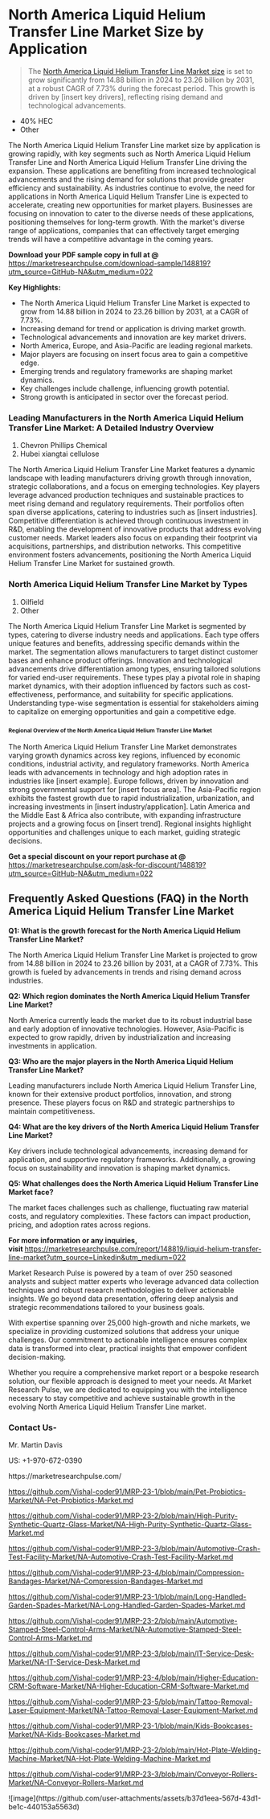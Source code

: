 <h1>North America Liquid Helium Transfer Line Market&nbsp;Size by Application</h1><blockquote><p>The <a href="https://marketresearchpulse.com/download-sample/148819?utm_source=GitHub-NA&amp;utm_medium=022">North America Liquid Helium Transfer Line Market size</a> is set to grow significantly from 14.88 billion in 2024 to 23.26 billion by 2031, at a robust CAGR of 7.73% during the forecast period. This growth is driven by [insert key drivers], reflecting rising demand and technological advancements.</p></blockquote><ul><li>40% HEC<li> Other</li></ul><p>The North America Liquid Helium Transfer Line market size by application is growing rapidly, with key segments such as North America Liquid Helium Transfer Line and North America Liquid Helium Transfer Line driving the expansion. These applications are benefiting from increased technological advancements and the rising demand for solutions that provide greater efficiency and sustainability. As industries continue to evolve, the need for applications in North America Liquid Helium Transfer Line is expected to accelerate, creating new opportunities for market players. Businesses are focusing on innovation to cater to the diverse needs of these applications, positioning themselves for long-term growth. With the market's diverse range of applications, companies that can effectively target emerging trends will have a competitive advantage in the coming years.</p><p><strong>Download your PDF sample copy in full at @ </strong><a href="https://marketresearchpulse.com/download-sample/148819?utm_source=GitHub-NA&amp;utm_medium=022">https://marketresearchpulse.com/download-sample/148819?utm_source=GitHub-NA&amp;utm_medium=022</a></p><p><strong>Key Highlights: </strong></p><ul><li>The North America Liquid Helium Transfer Line Market is expected to grow from 14.88 billion in 2024 to 23.26 billion by 2031, at a CAGR of 7.73%.</li><li>Increasing demand for trend or application is driving market growth.</li><li>Technological advancements and innovation are key market drivers.</li><li>North America, Europe, and Asia-Pacific are leading regional markets.</li><li>Major players are focusing on insert focus area to gain a competitive edge.</li><li>Emerging trends and regulatory frameworks are shaping market dynamics.</li><li>Key challenges include challenge, influencing growth potential.</li><li>Strong growth is anticipated in sector over the forecast period.</li></ul><h3>Leading Manufacturers in the North America Liquid Helium Transfer Line Market: A Detailed Industry Overview</h3><ol><li>Chevron Phillips Chemical</li><li>Hubei xiangtai cellulose</li></ol><div class="flex max-w-full flex-col flex-grow"><div class="min-h-8 text-message flex w-full flex-col items-end gap-2 whitespace-normal break-words [.text-message+&amp;]:mt-5" dir="auto" data-message-author-role="assistant" data-message-id="fd8432e4-4910-450d-b182-61b7bfb0a01f" data-message-model-slug="gpt-4o"><div class="flex w-full flex-col gap-1 empty:hidden first:pt-[3px]"><div class="markdown prose w-full break-words dark:prose-invert light"><p>The North America Liquid Helium Transfer Line Market features a dynamic landscape with leading manufacturers driving growth through innovation, strategic collaborations, and a focus on emerging technologies. Key players leverage advanced production techniques and sustainable practices to meet rising demand and regulatory requirements. Their portfolios often span diverse applications, catering to industries such as [insert industries]. Competitive differentiation is achieved through continuous investment in R&amp;D, enabling the development of innovative products that address evolving customer needs. Market leaders also focus on expanding their footprint via acquisitions, partnerships, and distribution networks. This competitive environment fosters advancements, positioning the North America Liquid Helium Transfer Line Market for sustained growth.</p></div></div></div></div><h3>North America Liquid Helium Transfer Line Market by Types</h3><ol><li>Oilfield<li> Other</li></ol><div class="flex max-w-full flex-col flex-grow"><div class="min-h-8 text-message flex w-full flex-col items-end gap-2 whitespace-normal break-words [.text-message+&amp;]:mt-5" dir="auto" data-message-author-role="assistant" data-message-id="084470be-0bb7-4664-bddf-5156b4f41249" data-message-model-slug="gpt-4o-mini"><div class="flex w-full flex-col gap-1 empty:hidden first:pt-[3px]"><div class="markdown prose w-full break-words dark:prose-invert light"><p>The North America Liquid Helium Transfer Line Market is segmented by types, catering to diverse industry needs and applications. Each type offers unique features and benefits, addressing specific demands within the market. The segmentation allows manufacturers to target distinct customer bases and enhance product offerings. Innovation and technological advancements drive differentiation among types, ensuring tailored solutions for varied end-user requirements. These types play a pivotal role in shaping market dynamics, with their adoption influenced by factors such as cost-effectiveness, performance, and suitability for specific applications. Understanding type-wise segmentation is essential for stakeholders aiming to capitalize on emerging opportunities and gain a competitive edge.</p></div></div></div></div><h3><span style="font-size: 11px;">Regional Overview of the North America Liquid Helium Transfer Line Market</span></h3><div class="flex max-w-full flex-col flex-grow"><div class="min-h-8 text-message flex w-full flex-col items-end gap-2 whitespace-normal break-words [.text-message+&amp;]:mt-5" dir="auto" data-message-author-role="assistant" data-message-id="e9038762-ce64-4e30-91c9-9bd413514231" data-message-model-slug="gpt-4o-mini"><div class="flex w-full flex-col gap-1 empty:hidden first:pt-[3px]"><div class="markdown prose w-full break-words dark:prose-invert light"><p>The North America Liquid Helium Transfer Line Market demonstrates varying growth dynamics across key regions, influenced by economic conditions, industrial activity, and regulatory frameworks. North America leads with advancements in technology and high adoption rates in industries like [insert example]. Europe follows, driven by innovation and strong governmental support for [insert focus area]. The Asia-Pacific region exhibits the fastest growth due to rapid industrialization, urbanization, and increasing investments in [insert industry/application]. Latin America and the Middle East &amp; Africa also contribute, with expanding infrastructure projects and a growing focus on [insert trend]. Regional insights highlight opportunities and challenges unique to each market, guiding strategic decisions.</p></div></div></div></div><p><strong>Get a special discount on your report purchase at @ </strong><a href="https://marketresearchpulse.com/ask-for-discount/148819?utm_source=GitHub-NA&amp;utm_medium=022">https://marketresearchpulse.com/ask-for-discount/148819?utm_source=GitHub-NA&amp;utm_medium=022</a></p><h2>Frequently Asked Questions (FAQ) in the North America Liquid Helium Transfer Line Market</h2><p><strong>Q1: What is the growth forecast for the North America Liquid Helium Transfer Line Market?</strong></p><p>The North America Liquid Helium Transfer Line Market is projected to grow from 14.88 billion in 2024 to 23.26 billion by 2031, at a CAGR of 7.73%. This growth is fueled by advancements in trends and rising demand across industries.</p><p><strong>Q2: Which region dominates the North America Liquid Helium Transfer Line Market?</strong></p><p>North America currently leads the market due to its robust industrial base and early adoption of innovative technologies. However, Asia-Pacific is expected to grow rapidly, driven by industrialization and increasing investments in application.</p><p><strong>Q3: Who are the major players in the North America Liquid Helium Transfer Line Market?</strong></p><p>Leading manufacturers include North America Liquid Helium Transfer Line, known for their extensive product portfolios, innovation, and strong presence. These players focus on R&amp;D and strategic partnerships to maintain competitiveness.</p><p><strong>Q4: What are the key drivers of the North America Liquid Helium Transfer Line Market?</strong></p><p>Key drivers include technological advancements, increasing demand for application, and supportive regulatory frameworks. Additionally, a growing focus on sustainability and innovation is shaping market dynamics.</p><p><strong>Q5: What challenges does the North America Liquid Helium Transfer Line Market face?</strong></p><p>The market faces challenges such as challenge, fluctuating raw material costs, and regulatory complexities. These factors can impact production, pricing, and adoption rates across regions.</p><p><strong>For more information or any inquiries, visit&nbsp;</strong><a href="https://marketresearchpulse.com/report/148819/liquid-helium-transfer-line-market?utm_source=Linkedin&utm_medium=022">https://marketresearchpulse.com/report/148819/liquid-helium-transfer-line-market?utm_source=Linkedin&utm_medium=022</a></p><p>Market Research Pulse is powered by a team of over 250 seasoned analysts and subject matter experts who leverage advanced data collection techniques and robust research methodologies to deliver actionable insights. We go beyond data presentation, offering deep analysis and strategic recommendations tailored to your business goals.</p><p>With expertise spanning over 25,000 high-growth and niche markets, we specialize in providing customized solutions that address your unique challenges. Our commitment to actionable intelligence ensures complex data is transformed into clear, practical insights that empower confident decision-making.</p><p>Whether you require a comprehensive market report or a bespoke research solution, our flexible approach is designed to meet your needs. At Market Research Pulse, we are dedicated to equipping you with the intelligence necessary to stay competitive and achieve sustainable growth in the evolving North America Liquid Helium Transfer Line market.</p><h3><strong>Contact Us-</strong></h3><p>Mr. Martin Davis</p><p>US: +1-970-672-0390</p><p>https://marketresearchpulse.com/</p><p><a href="https://github.com/Vishal-coder91/MRP-23-1/blob/main/Pet-Probiotics-Market/NA-Pet-Probiotics-Market.md">https://github.com/Vishal-coder91/MRP-23-1/blob/main/Pet-Probiotics-Market/NA-Pet-Probiotics-Market.md</a></p><p><a href="https://github.com/Vishal-coder91/MRP-23-2/blob/main/High-Purity-Synthetic-Quartz-Glass-Market/NA-High-Purity-Synthetic-Quartz-Glass-Market.md">https://github.com/Vishal-coder91/MRP-23-2/blob/main/High-Purity-Synthetic-Quartz-Glass-Market/NA-High-Purity-Synthetic-Quartz-Glass-Market.md</a></p><p><a href="https://github.com/Vishal-coder91/MRP-23-3/blob/main/Automotive-Crash-Test-Facility-Market/NA-Automotive-Crash-Test-Facility-Market.md">https://github.com/Vishal-coder91/MRP-23-3/blob/main/Automotive-Crash-Test-Facility-Market/NA-Automotive-Crash-Test-Facility-Market.md</a></p><p><a href="https://github.com/Vishal-coder91/MRP-23-4/blob/main/Compression-Bandages-Market/NA-Compression-Bandages-Market.md">https://github.com/Vishal-coder91/MRP-23-4/blob/main/Compression-Bandages-Market/NA-Compression-Bandages-Market.md</a></p><p><a href="https://github.com/Vishal-coder91/MRP-23-1/blob/main/Long-Handled-Garden-Spades-Market/NA-Long-Handled-Garden-Spades-Market.md">https://github.com/Vishal-coder91/MRP-23-1/blob/main/Long-Handled-Garden-Spades-Market/NA-Long-Handled-Garden-Spades-Market.md</a></p><p><a href="https://github.com/Vishal-coder91/MRP-23-2/blob/main/Automotive-Stamped-Steel-Control-Arms-Market/NA-Automotive-Stamped-Steel-Control-Arms-Market.md">https://github.com/Vishal-coder91/MRP-23-2/blob/main/Automotive-Stamped-Steel-Control-Arms-Market/NA-Automotive-Stamped-Steel-Control-Arms-Market.md</a></p><p><a href="https://github.com/Vishal-coder91/MRP-23-3/blob/main/IT-Service-Desk-Market/NA-IT-Service-Desk-Market.md">https://github.com/Vishal-coder91/MRP-23-3/blob/main/IT-Service-Desk-Market/NA-IT-Service-Desk-Market.md</a></p><p><a href="https://github.com/Vishal-coder91/MRP-23-4/blob/main/Higher-Education-CRM-Software-Market/NA-Higher-Education-CRM-Software-Market.md">https://github.com/Vishal-coder91/MRP-23-4/blob/main/Higher-Education-CRM-Software-Market/NA-Higher-Education-CRM-Software-Market.md</a></p><p><a href="https://github.com/Vishal-coder91/MRP-23-5/blob/main/Tattoo-Removal-Laser-Equipment-Market/NA-Tattoo-Removal-Laser-Equipment-Market.md">https://github.com/Vishal-coder91/MRP-23-5/blob/main/Tattoo-Removal-Laser-Equipment-Market/NA-Tattoo-Removal-Laser-Equipment-Market.md</a></p><p><a href="https://github.com/Vishal-coder91/MRP-23-1/blob/main/Kids-Bookcases-Market/NA-Kids-Bookcases-Market.md">https://github.com/Vishal-coder91/MRP-23-1/blob/main/Kids-Bookcases-Market/NA-Kids-Bookcases-Market.md</a></p><p><a href="https://github.com/Vishal-coder91/MRP-23-2/blob/main/Hot-Plate-Welding-Machine-Market/NA-Hot-Plate-Welding-Machine-Market.md">https://github.com/Vishal-coder91/MRP-23-2/blob/main/Hot-Plate-Welding-Machine-Market/NA-Hot-Plate-Welding-Machine-Market.md</a></p><p><a href="https://github.com/Vishal-coder91/MRP-23-3/blob/main/Conveyor-Rollers-Market/NA-Conveyor-Rollers-Market.md">https://github.com/Vishal-coder91/MRP-23-3/blob/main/Conveyor-Rollers-Market/NA-Conveyor-Rollers-Market.md</a></p>
![image](https://github.com/user-attachments/assets/b37d1eea-567d-43d1-be1c-440153a5563d)
